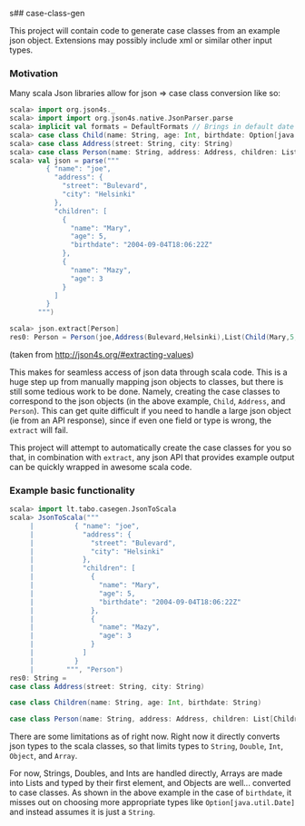 s## case-class-gen

This project will contain code to generate case classes from an example
json object. Extensions may possibly include xml or similar other input types.

### Motivation

Many scala Json libraries allow for json => case class conversion like so:


```scala
scala> import org.json4s._
scala> import import org.json4s.native.JsonParser.parse
scala> implicit val formats = DefaultFormats // Brings in default date formats etc.
scala> case class Child(name: String, age: Int, birthdate: Option[java.util.Date])
scala> case class Address(street: String, city: String)
scala> case class Person(name: String, address: Address, children: List[Child])
scala> val json = parse("""
         { "name": "joe",
           "address": {
             "street": "Bulevard",
             "city": "Helsinki"
           },
           "children": [
             {
               "name": "Mary",
               "age": 5,
               "birthdate": "2004-09-04T18:06:22Z"
             },
             {
               "name": "Mazy",
               "age": 3
             }
           ]
         }
       """)

scala> json.extract[Person]
res0: Person = Person(joe,Address(Bulevard,Helsinki),List(Child(Mary,5,Some(Sat Sep 04 18:06:22 EEST 2004)), Child(Mazy,3,None)))
```
(taken from http://json4s.org/#extracting-values)

This makes for seamless access of json data through scala code.
This is a huge step up from manually mapping json objects to classes, but there
is still some tedious work to be done. Namely, creating the case classes to
correspond to the json objects (in the above example, `Child`, `Address`, and
`Person`). This can get quite difficult if you need to handle a large json
object (ie from an API response), since if even one field or type is wrong,
the `extract` will fail.

This project will attempt to automatically create the case classes for you so
that, in combination with `extract`, any json API that provides example output
can be quickly wrapped in awesome scala code.

### Example basic functionality
```scala
scala> import lt.tabo.casegen.JsonToScala
scala> JsonToScala("""
     |          { "name": "joe",
     |            "address": {
     |              "street": "Bulevard",
     |              "city": "Helsinki"
     |            },
     |            "children": [
     |              {
     |                "name": "Mary",
     |                "age": 5,
     |                "birthdate": "2004-09-04T18:06:22Z"
     |              },
     |              {
     |                "name": "Mazy",
     |                "age": 3
     |              }
     |            ]
     |          }
     |        """, "Person")
res0: String =
case class Address(street: String, city: String)

case class Children(name: String, age: Int, birthdate: String)

case class Person(name: String, address: Address, children: List[Children])
```

There are some limitations as of right now.
Right now it directly converts json types to the scala classes,
so that limits types to `String`, `Double`, `Int`, `Object`, and `Array`.

For now, Strings, Doubles, and Ints are handled directly, Arrays are made into
Lists and typed by their first element, and Objects are well... converted to
case classes. As shown in the above example in the case of `birthdate`, it
misses out on choosing more appropriate types like `Option[java.util.Date]`
and instead assumes it is just a `String`.
